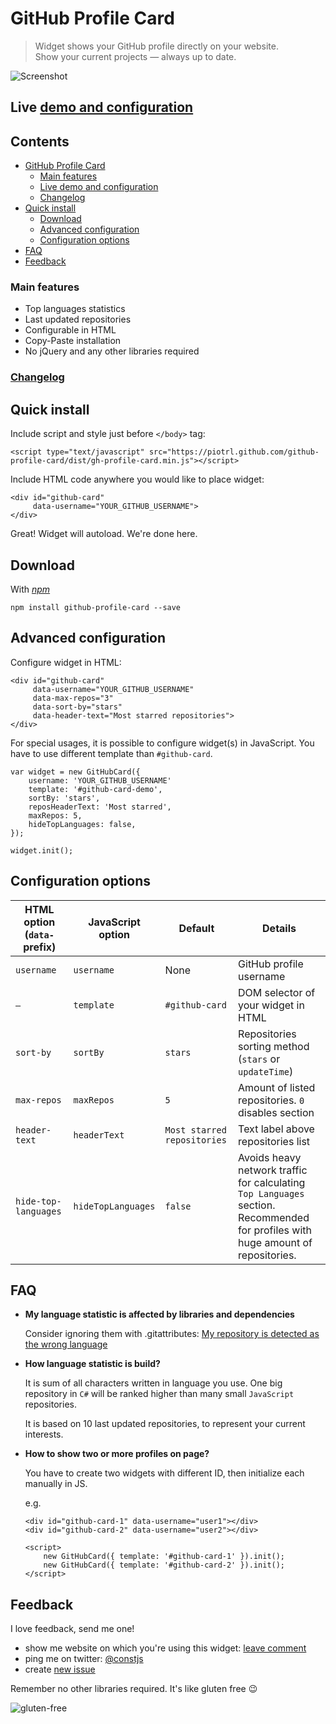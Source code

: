 # GitHub Profile Card

> Widget shows your GitHub profile directly on your website.  
> Show your current projects — always up to date.

![Screenshot](./demo/screenshot.png)

## Live [demo and configuration](https://piotrl.github.com/github-profile-card/demo?username=piotrl)

## Contents

- [GitHub Profile Card](#github-profile-card)
  - [Main features](#main-features)
  - [Live demo and configuration](#live-demo-and-configuration)
  - [Changelog](#changelog)
- [Quick install](#quick-install)
  - [Download](#download)
  - [Advanced configuration](#advanced-configuration)
  - [Configuration options](#configuration-options)
- [FAQ](#faq)
- [Feedback](#feedback)

### Main features

- Top languages statistics
- Last updated repositories
- Configurable in HTML
- Copy-Paste installation
- No jQuery and any other libraries required

### [Changelog](https://github.com/piotrl/github-profile-card/releases)

## Quick install

Include script and style just before `</body>` tag:

```
<script type="text/javascript" src="https://piotrl.github.com/github-profile-card/dist/gh-profile-card.min.js"></script>
```

Include HTML code anywhere you would like to place widget:

```
<div id="github-card"
     data-username="YOUR_GITHUB_USERNAME">
</div>
```

Great! Widget will autoload. We're done here.

## Download

With [_npm_](https://www.npmjs.com/package/github-profile-card)

```
npm install github-profile-card --save
```

## Advanced configuration

Configure widget in HTML:

```
<div id="github-card"
     data-username="YOUR_GITHUB_USERNAME"
     data-max-repos="3"
     data-sort-by="stars"
     data-header-text="Most starred repositories">
</div>
```

For special usages, it is possible to configure widget(s) in JavaScript.
You have to use different template than `#github-card`.

```
var widget = new GitHubCard({
    username: 'YOUR_GITHUB_USERNAME'
    template: '#github-card-demo',
    sortBy: 'stars',
    reposHeaderText: 'Most starred',
    maxRepos: 5,
    hideTopLanguages: false,
});

widget.init();
```

## Configuration options

| HTML option (`data-` prefix) | JavaScript option  | Default                     | Details                                                                                                                          |
| ---------------------------- | ------------------ | --------------------------- | -------------------------------------------------------------------------------------------------------------------------------- |
| `username`                   | `username`         | None                        | GitHub profile username                                                                                                          |
| `—`                          | `template`         | `#github-card`              | DOM selector of your widget in HTML                                                                                              |
| `sort-by`                    | `sortBy`           | `stars`                     | Repositories sorting method (`stars` or `updateTime`)                                                                            |
| `max-repos`                  | `maxRepos`         | `5`                         | Amount of listed repositories. `0` disables section                                                                              |
| `header-text`                | `headerText`       | `Most starred repositories` | Text label above repositories list                                                                                               |
| `hide-top-languages`         | `hideTopLanguages` | `false`                     | Avoids heavy network traffic for calculating `Top Languages` section. Recommended for profiles with huge amount of repositories. |

## FAQ

- **My language statistic is affected by libraries and dependencies**

  Consider ignoring them with .gitattributes: [My repository is detected as the wrong language](https://github.com/github/linguist#overrides)

- **How language statistic is build?**

  It is sum of all characters written in language you use.
  One big repository in `C#` will be ranked higher than many small `JavaScript` repositories.

  It is based on 10 last updated repositories, to represent your current interests.

- **How to show two or more profiles on page?**

  You have to create two widgets with different ID, then initialize each manually in JS.

  e.g.

  ```
  <div id="github-card-1" data-username="user1"></div>
  <div id="github-card-2" data-username="user2"></div>

  <script>
      new GitHubCard({ template: '#github-card-1' }).init();
      new GitHubCard({ template: '#github-card-2' }).init();
  </script>
  ```

## Feedback

I love feedback, send me one!

- show me website on which you're using this widget: [leave comment](https://github.com/piotrl/github-profile-card/issues/15)
- ping me on twitter: [@constjs](https://twitter.com/constjs)
- create [new issue](https://github.com/piotrl/github-profile-card/issues/new)

Remember no other libraries required. It's like gluten free 😉

![gluten-free](http://forthebadge.com/images/badges/gluten-free.svg)
